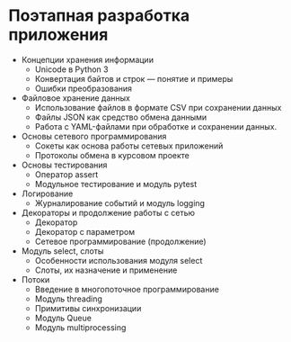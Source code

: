 # Поэтапная разработка приложения

* Концепции хранения информации
  + Unicode в Python 3
  + Конвертация байтов и строк — понятие и примеры
  + Ошибки преобразования
* Файловое хранение данных
  + Использование файлов в формате CSV при сохранении данных
  + Файлы JSON как средство обмена данными
  + Работа с YAML-файлами при обработке и сохранении данных.
* Основы сетевого программирования
  + Сокеты как основа работы сетевых приложений
  + Протоколы обмена в курсовом проекте
* Основы тестирования
  + Оператор assert
  + Модульное тестирование и модуль pytest
* Логирование
  + Журналирование событий и модуль logging
* Декораторы и продолжение работы с сетью
  + Декоратор
  + Декоратор с параметром
  + Сетевое программирование (продолжение)
* Модуль select, слоты
  + Особенности использования модуля select
  + Слоты, их назначение и применение
* Потоки
  + Введение в многопоточное программирование
  + Модуль threading
  + Примитивы синхронизации
  + Модуль Queue
  + Модуль multiprocessing
